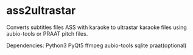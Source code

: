 # ass2ultrastar
Converts subtitles files ASS with karaoke to ultrastar karaoke files using aubio-tools or PRAAT pitch files.

Dependencies:
Python3
PyQt5
ffmpeg
aubio-tools
sqlite
praat(optional)
